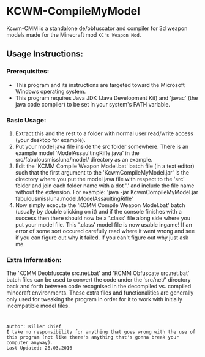 # KCWM-CompileMyModel
Kcwm-CMM is a standalone de/obfuscator and compiler for 3d weapon models made for the Minecraft mod `KC's Weapon Mod`.

## Usage Instructions:

### Prerequisites:
- This program and its instructions are targeted toward the Microsoft Windows operating system.
- This program requires Java JDK (Java Development Kit) and 'javac' (the java code compiler) to be set in your system's PATH variable.

### Basic Usage:
1. Extract this and the rest to a folder with normal user read/write access (your desktop for example).
2. Put your model java file inside the src folder somewhere.
	There is an example model 'ModelAssaultingRifle.java' in the src/fabulousmissluna/model/ directory as an example.
3. Edit the 'KCMM Compile Weapon Model.bat' batch file (in a text editor) such that the first argument to the 'KcwmCompileMyModel.jar' is the directory where you put the model java file with respect to the 'src' folder and join each folder name with a dot '.' and include the file name without the extension.
	For example: 'java -jar KcwmCompileMyModel.jar fabulousmissluna.model.ModelAssaultingRifle'
4. Now simply execute the 'KCMM Compile Weapon Model.bat' batch (usually by double clicking on it) and if the console finishes with a success then there should now be a '.class' file along side where you put your model file. This '.class' model file is now usable ingame! If an error of some sort occured carefully read where it went wrong and see if you can figure out why it failed. If you can't figure out why just ask me.

### Extra Information:
The 'KCMM Deobfuscate src.net.bat' and 'KCMM Obfuscate src.net.bat' batch files can be used to convert the code under the 'src/net/' directory back and forth between code recognised in the decompiled vs. compiled minecraft environments. These extra files and functionalities are generally only used for tweaking the program in order for it to work with initially incompatible model files.

#

```
Author: Killer Chief
I take no responsibility for anything that goes wrong with the use of this program (not like there's anything that's gonna break your computer anyway).
Last Updated: 28.03.2016
```
